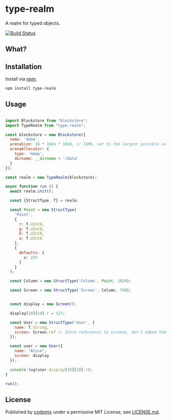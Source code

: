 # type-realm
A realm for typed objects.

[![Build Status](https://travis-ci.org/codemix/type-realm.svg?branch=master)](https://travis-ci.org/codemix/type-realm)

## What?


## Installation

Install via [npm](https://npmjs.org/package/type-realm).
```sh
npm install type-realm
```

## Usage

```js

import Blockstore from "blockstore";
import TypeRealm from "type-realm";

const blockstore = new Blockstore({
  name: 'demo',
  arenaSize: 16 * 1024 * 1024, // 16Mb, set to the largest possible value for your environment, up to 2Gb.
  arenaAllocator: {
    type: 'mmap',
    dirname: __dirname + '/data'
  }
});

const realm = new TypeRealm(blockstore);

async function run () {
  await realm.init();

  const {StructType, T} = realm;

  const Point = new StructType(
    'Point',
    {
      r: T.UInt8,
      g: T.UInt8,
      b: T.UInt8,
      a: T.UInt8
    },
    {
      defaults: {
        a: 255
      }
    }
  );

  const Column = new StructType('Column', Point, 1024);

  const Screen = new StructType('Screen', Column, 768);


  const display = new Screen();

  display[10][10].r = 127;

  const User = new StructType('User', {
    name: T.String,
    screen: Screen.ref // Store references to screens, don't embed them
  });

  const user = new User({
    name: "Alice",
    screen: display
  });

  console.log(user.display[10][10].r);
}

run();

```


## License

Published by [codemix](http://codemix.com/) under a permissive MIT License, see [LICENSE.md](./LICENSE.md).
